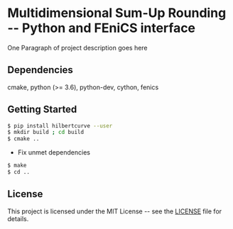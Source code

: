 # Multidimensional Sum-Up Rounding -- Python and FEniCS interface

One Paragraph of project description goes here

## Dependencies

cmake, python (>= 3.6), python-dev, cython, fenics

## Getting Started

```bash
$ pip install hilbertcurve --user
$ mkdir build ; cd build
$ cmake ..
```

* Fix unmet dependencies

```bash
$ make
$ cd ..
```

## License

This project is licensed under the MIT License -- see the [LICENSE](LICENSE) file for details.


